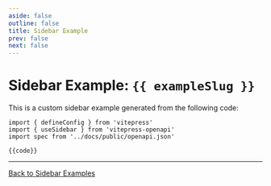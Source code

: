 ```yaml
---
aside: false
outline: false
title: Sidebar Example
prev: false
next: false
---
```


<script setup lang="ts">
import { useRoute } from 'vitepress'

const route = useRoute()

const exampleSlug = route.data.params.exampleSlug
const code = route.data.params.code
</script>

# Sidebar Example: `{{ exampleSlug }}`

This is a custom sidebar example generated from the following code:

```js-vue
import { defineConfig } from 'vitepress'
import { useSidebar } from 'vitepress-openapi'
import spec from '../docs/public/openapi.json'

{{code}}
```

--- 

[Back to Sidebar Examples](/sidebar-examples/) 

